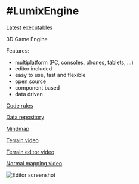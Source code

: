 #LumixEngine
=========

[Latest executables](https://ci.appveyor.com/project/nem0/lumixengine/build/artifacts)

3D Game Engine

Features:
  * multiplatform (PC, consoles, phones, tablets, ...)
  * editor included
  * easy to use, fast and flexible 
  * open source
  * component based
  * data driven

[Code rules](code_rules.md)

[Data repository](https://github.com/nem0/lumixengine_data)

[Mindmap](https://github.com/nem0/LumixEngine/blob/master/docs/lumix_mindmap.png)

[Terrain video](https://www.youtube.com/watch?v=DirHQUGFoOg)

[Terrain editor video](https://www.youtube.com/watch?v=eyqk61Yw52E)

[Normal mapping video](https://www.youtube.com/watch?v=67_gamlrwso)

![Editor screenshot](https://raw.githubusercontent.com/nem0/LumixEngine/master/docs/editor.png "Editor screenshot")


